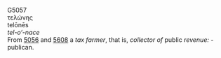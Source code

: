 <body>
  <p>G5057<br>  τελώνης  <br> telōnēs  <br><i>tel-o‘-nace </i><br>From <a href="g5056.htm">5056</a> and <a href="g5608.htm">5608</a>  a <i>tax</i> <i>farmer</i>, that is, <i>collector</i> <i>of</i> public <i>revenue:</i> - publican.<br></p>
 </body>